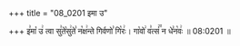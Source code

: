 +++
title = "08_0201 इमा उ"

+++
इ꣣मा꣡ उ꣢ त्वा सु꣣ते꣡सु꣢ते꣣ न꣡क्ष꣢न्ते गिर्वणो꣣ गि꣡रः꣢। गा꣡वो꣢ व꣣त्सं꣢꣫ न धे꣣न꣡वः꣢ ॥ 08:0201 ॥